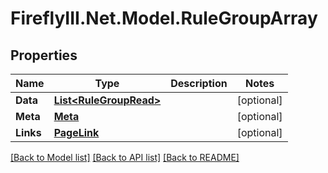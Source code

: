 # FireflyIII.Net.Model.RuleGroupArray
## Properties

Name | Type | Description | Notes
------------ | ------------- | ------------- | -------------
**Data** | [**List&lt;RuleGroupRead&gt;**](RuleGroupRead.md) |  | [optional] 
**Meta** | [**Meta**](Meta.md) |  | [optional] 
**Links** | [**PageLink**](PageLink.md) |  | [optional] 

[[Back to Model list]](../README.md#documentation-for-models) [[Back to API list]](../README.md#documentation-for-api-endpoints) [[Back to README]](../README.md)

